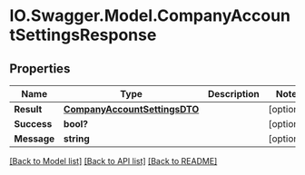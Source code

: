# IO.Swagger.Model.CompanyAccountSettingsResponse
## Properties

Name | Type | Description | Notes
------------ | ------------- | ------------- | -------------
**Result** | [**CompanyAccountSettingsDTO**](CompanyAccountSettingsDTO.md) |  | [optional] 
**Success** | **bool?** |  | [optional] 
**Message** | **string** |  | [optional] 

[[Back to Model list]](../README.md#documentation-for-models) [[Back to API list]](../README.md#documentation-for-api-endpoints) [[Back to README]](../README.md)

